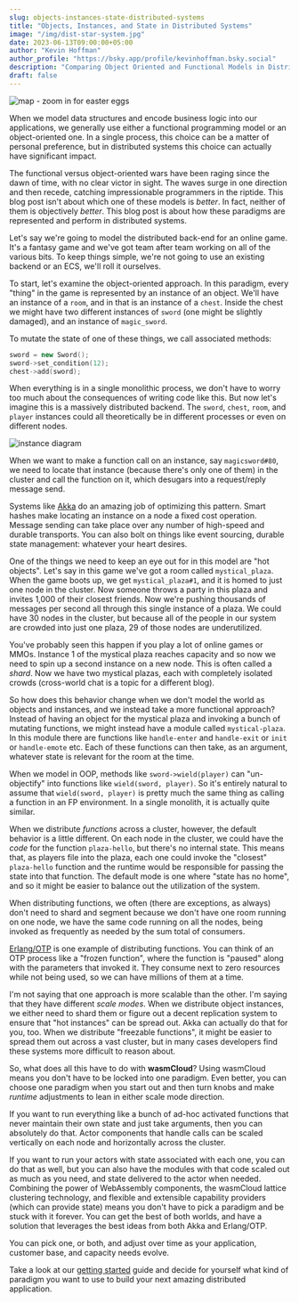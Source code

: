 ```yaml
---
slug: objects-instances-state-distributed-systems
title: "Objects, Instances, and State in Distributed Systems"
image: "/img/dist-star-system.jpg"
date: 2023-06-13T09:00:00+05:00
author: "Kevin Hoffman"
author_profile: "https://bsky.app/profile/kevinhoffman.bsky.social"
description: "Comparing Object Oriented and Functional Models in Distributed Systems"
draft: false
---
```


![map - zoom in for easter eggs](/img/dist-star-system.jpg)


When we model data structures and encode business logic into our applications, we generally use either a functional programming model or an object-oriented one. In a single process, this choice can be a matter of personal preference, but in distributed systems this choice can actually have significant impact.

<!-- truncate -->

The functional versus object-oriented wars have been raging since the dawn of time, with no clear victor in sight. The waves surge in one direction and then recede, catching impressionable programmers in the riptide. This blog post isn't about which one of these models is _better_. In fact, neither of them is objectively _better_. This blog post is about how these paradigms are represented and perform in distributed systems.

Let's say we're going to model the distributed back-end for an online game. It's a fantasy game and we've got team after team working on all of the various bits. To keep things simple, we're not going to use an existing backend or an ECS, we'll roll it ourselves.

To start, let's examine the object-oriented approach. In this paradigm, every "thing" in the game is represented by an instance of an object. We'll have an instance of a `room`, and in that is an instance of a `chest`. Inside the chest we might have two different instances of `sword` (one might be slightly damaged), and an instance of `magic_sword`.

To mutate the state of one of these things, we call associated methods:

```cpp
sword = new Sword();
sword->set_condition(12);
chest->add(sword);
```
When everything is in a single monolithic process, we don't have to worry too much about the consequences of writing code like this. But now let's imagine this is a massively distributed backend. The `sword`, `chest`, `room`, and `player` instances could all theoretically be in different processes or even on different nodes.

![instance diagram](/img/ds_object_instances.png)

When we want to make a function call on an instance, say `magicsword#80`, we need to locate that instance (because there's only one of them) in the cluster and call the function on it, which desugars into a request/reply message send.

Systems like [Akka](https://akka.io) do an amazing job of optimizing this pattern. Smart hashes make locating an instance on a node a fixed cost operation. Message sending can take place over any number of high-speed and durable transports. You can also bolt on things like event sourcing, durable state management: whatever your heart desires.

One of the things we need to keep an eye out for in this model are "hot objects". Let's say in this game we've got a room called `mystical_plaza`. When the game boots up, we get `mystical_plaza#1`, and it is homed to just one node in the cluster. Now someone throws a party in this plaza and invites 1,000 of their closest friends. Now we're pushing thousands of messages per second all through this single instance of a plaza. We could have 30 nodes in the cluster, but because all of the people in our system are crowded into just one plaza, 29 of those nodes are underutilized.

You've probably seen this happen if you play a lot of online games or MMOs. Instance 1 of the mystical plaza reaches capacity and so now we need to spin up a second instance on a new node. This is often called a _shard_. Now we have two mystical plazas, each with completely isolated crowds (cross-world chat is a topic for a different blog).

So how does this behavior change when we don't model the world as objects and instances, and we instead take a more functional approach? Instead of having an object for the mystical plaza and invoking a bunch of mutating functions, we might instead have a module called `mystical-plaza`. In this module there are functions like `handle-enter` and `handle-exit` or `init` or `handle-emote` etc. Each of these functions can then take, as an argument, whatever state is relevant for the room at the time.

When we model in OOP, methods like `sword->wield(player)` can "un-objectify" into functions like `wield(sword, player)`. So it's entirely natural to assume that `wield(sword, player)` is pretty much the same thing as calling a function in an FP environment. In a single monolith, it is actually quite similar.

When we distribute _functions_ across a cluster, however, the default behavior is a little different. On each node in the cluster, we could have the _code_ for the function `plaza-hello`, but there's no internal state. This means that, as players file into the plaza, each one could invoke the "closest" `plaza-hello` function and the runtime would be responsible for passing the state into that function. The default mode is one where "state has no home", and so it might be easier to balance out the utilization of the system.

When distributing functions, we often (there are exceptions, as always) don't need to shard and segment because we don't have one room running on one node, we have the same code running on all the nodes, being invoked as frequently as needed by the sum total of consumers.

[Erlang/OTP](https://www.erlang.org) is one example of distributing functions. You can think of an OTP process like a "frozen function", where the function is "paused" along with the parameters that invoked it. They consume next to zero resources while not being used, so we can have millions of them at a time.

I'm not saying that one approach is more scalable than the other. I'm saying that they have different _scale modes_. When we distribute object instances, we either need to shard them or figure out a decent replication system to ensure that "hot instances" can be spread out. Akka can actually do that for you, too. When we distribute "freezable functions", it might be easier to spread them out across a vast cluster, but in many cases developers find these systems more difficult to reason about.

So, what does all this have to do with **wasmCloud**? Using wasmCloud means you don't have to be locked into one paradigm. Even better, you can choose one paradigm when you start out and then turn knobs and make _runtime_ adjustments to lean in either scale mode direction.

If you want to run everything like a bunch of ad-hoc activated functions that never maintain their own state and just take arguments, then you can absolutely do that. Actor components that handle calls can be scaled vertically on each node and horizontally across the cluster.

If you want to run your actors with state associated with each one, you can do that as well, but you can also have the modules with that code scaled out as much as you need, and state delivered to the actor when needed. Combining the power of WebAssembly components, the wasmCloud lattice clustering technology, and flexible and extensible capability providers (which can provide state) means you don't have to pick a paradigm and be stuck with it forever. You can get the best of both worlds, and have a solution that leverages the best ideas from both Akka and Erlang/OTP.

You can pick one, or both, and adjust over time as your application, customer base, and capacity needs evolve. 

Take a look at our [getting started](/docs/tour/hello_world) guide and decide for yourself what kind of paradigm you want to use to build your next amazing distributed application.
